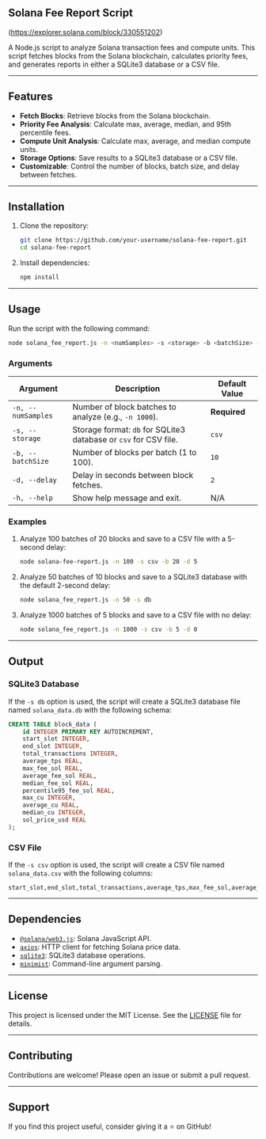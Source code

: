
## Solana Fee Report Script

(https://explorer.solana.com/block/330551202)

A Node.js script to analyze Solana transaction fees and compute units. This script fetches blocks from the Solana blockchain, calculates priority fees, and generates reports in either a SQLite3 database or a CSV file.

---

## Features

- **Fetch Blocks**: Retrieve blocks from the Solana blockchain.
- **Priority Fee Analysis**: Calculate max, average, median, and 95th percentile fees.
- **Compute Unit Analysis**: Calculate max, average, and median compute units.
- **Storage Options**: Save results to a SQLite3 database or a CSV file.
- **Customizable**: Control the number of blocks, batch size, and delay between fetches.

---

## Installation

1. Clone the repository:
   ```bash
   git clone https://github.com/your-username/solana-fee-report.git
   cd solana-fee-report
   ```

2. Install dependencies:
   ```bash
   npm install
   ```

---

## Usage

Run the script with the following command:

```bash
node solana_fee_report.js -n <numSamples> -s <storage> -b <batchSize> -d <delay>
```

### Arguments

| Argument       | Description                                                                 | Default Value |
|----------------|-----------------------------------------------------------------------------|---------------|
| `-n, --numSamples` | Number of block batches to analyze (e.g., `-n 1000`).                       | **Required**  |
| `-s, --storage`    | Storage format: `db` for SQLite3 database or `csv` for CSV file.            | `csv`         |
| `-b, --batchSize`  | Number of blocks per batch (1 to 100).                                      | `10`          |
| `-d, --delay`      | Delay in seconds between block fetches.                                     | `2`           |
| `-h, --help`       | Show help message and exit.                                                 | N/A           |

### Examples

1. Analyze 100 batches of 20 blocks and save to a CSV file with a 5-second delay:
   ```bash
   node solana-fee-report.js -n 100 -s csv -b 20 -d 5
   ```

2. Analyze 50 batches of 10 blocks and save to a SQLite3 database with the default 2-second delay:
   ```bash
   node solana_fee_report.js -n 50 -s db
   ```

3. Analyze 1000 batches of 5 blocks and save to a CSV file with no delay:
   ```bash
   node solana_fee_report.js -n 1000 -s csv -b 5 -d 0
   ```

---

## Output

### SQLite3 Database
If the `-s db` option is used, the script will create a SQLite3 database file named `solana_data.db` with the following schema:

```sql
CREATE TABLE block_data (
    id INTEGER PRIMARY KEY AUTOINCREMENT,
    start_slot INTEGER,
    end_slot INTEGER,
    total_transactions INTEGER,
    average_tps REAL,
    max_fee_sol REAL,
    average_fee_sol REAL,
    median_fee_sol REAL,
    percentile95_fee_sol REAL,
    max_cu INTEGER,
    average_cu REAL,
    median_cu INTEGER,
    sol_price_usd REAL
);
```

### CSV File
If the `-s csv` option is used, the script will create a CSV file named `solana_data.csv` with the following columns:

```
start_slot,end_slot,total_transactions,average_tps,max_fee_sol,average_fee_sol,median_fee_sol,percentile95_fee_sol,max_cu,average_cu,median_cu,sol_price_usd
```

---

## Dependencies

- [`@solana/web3.js`](https://www.npmjs.com/package/@solana/web3.js): Solana JavaScript API.
- [`axios`](https://www.npmjs.com/package/axios): HTTP client for fetching Solana price data.
- [`sqlite3`](https://www.npmjs.com/package/sqlite3): SQLite3 database operations.
- [`minimist`](https://www.npmjs.com/package/minimist): Command-line argument parsing.

---

## License

This project is licensed under the MIT License. See the [LICENSE](LICENSE) file for details.

---

## Contributing

Contributions are welcome! Please open an issue or submit a pull request.

---

## Support

If you find this project useful, consider giving it a ⭐️ on GitHub!



